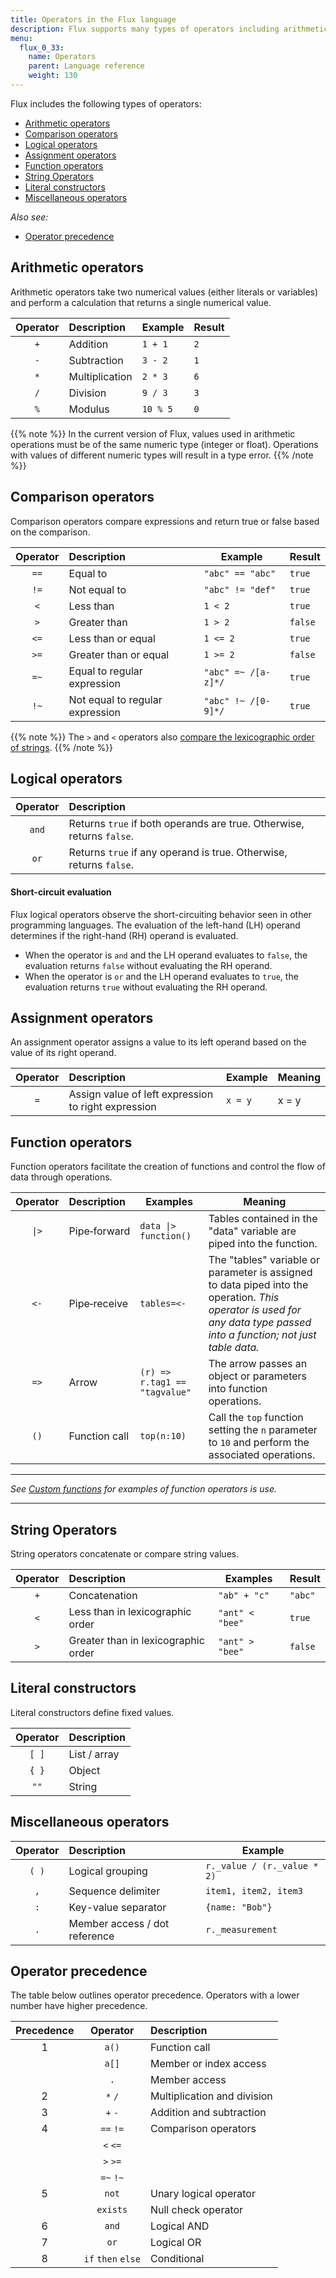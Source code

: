 ```yaml
---
title: Operators in the Flux language
description: Flux supports many types of operators including arithmetic operators, comparison operators, function operators, and others.
menu:
  flux_0_33:
    name: Operators
    parent: Language reference
    weight: 130
---
```


Flux includes the following types of operators:

- [Arithmetic operators](#arithmetic-operators)
- [Comparison operators](#comparison-operators)
- [Logical operators](#logical-operators)
- [Assignment operators](#assignment-operators)
- [Function operators](#function-operators)
- [String Operators](#string-operators)
- [Literal constructors](#literal-constructors)
- [Miscellaneous operators](#miscellaneous-operators)

_Also see:_

- [Operator precedence](#operator-precedence)

## Arithmetic operators
Arithmetic operators take two numerical values (either literals or variables) and
perform a calculation that returns a single numerical value.

| Operator | Description    | Example  | Result |
|:--------:|:-----------    | -------  | ------ |
| `+`      | Addition       | `1 + 1`  | `2`    |
| `-`      | Subtraction    | `3 - 2`  | `1`    |
| `*`      | Multiplication | `2 * 3`  | `6`    |
| `/`      | Division       | `9 / 3`  | `3`    |
| `%`      | Modulus        | `10 % 5` | `0`    |

{{% note %}}
In the current version of Flux, values used in arithmetic operations must
be of the same numeric type (integer or float).
Operations with values of different numeric types will result in a type error.
{{% /note %}}

## Comparison operators
Comparison operators compare expressions and return true or false based on the comparison.

| Operator | Description                     | Example             | Result  |
|:--------:|:-----------                     | -------             | ------  |
| `==`     | Equal to                        | `"abc" == "abc"`    | `true`  |
| `!=`     | Not equal to                    | `"abc" != "def"`    | `true`  |
| `<`      | Less than                       | `1 < 2`             | `true`  |
| `>`      | Greater than                    | `1 > 2`             | `false` |
| `<=`     | Less than or equal              | `1 <= 2`            | `true`  |
| `>=`     | Greater than or equal           | `1 >= 2`            | `false` |
| `=~`     | Equal to regular expression     | `"abc" =~ /[a-z]*/` | `true`  |
| `!~`     | Not equal to regular expression | `"abc" !~ /[0-9]*/` | `true`  |

{{% note %}}
The `>` and `<` operators also [compare the lexicographic order of strings](#string-operators).
{{% /note %}}

## Logical operators
| Operator | Description                                                           |
|:--------:|:-----------                                                           |
| `and`    | Returns `true` if both operands are true. Otherwise, returns `false`. |
| `or`     | Returns `true` if any operand is true. Otherwise, returns `false`.    |

#### Short-circuit evaluation
Flux logical operators observe the short-circuiting behavior seen in other programming languages.
The evaluation of the left-hand (LH) operand  determines if the right-hand (RH) operand is evaluated.

- When the operator is `and` and the LH operand evaluates to `false`, the evaluation
  returns `false` without evaluating the RH operand.
- When the operator is `or` and the LH operand evaluates to `true`, the evaluation
  returns `true` without evaluating the RH operand.

## Assignment operators
An assignment operator assigns a value to its left operand based on the value of its right operand.

| Operator | Description                                         | Example | Meaning |
|:--------:|:-----------                                         | ------- | ------- |
| `=`      | Assign value of left expression to right expression | `x = y` | x = y   |


## Function operators
Function operators facilitate the creation of functions and control the flow of data through operations.

| Operator             | Description        | Examples                             | Meaning                                                                                                                                                                 |
|:--------:            |:-----------        | --------                             | -------                                                                                                                                                                 |
| <code>&#124;></code> | Pipe&#8209;forward | <code>data &#124;> function()</code> | Tables contained in the "data" variable are piped into the function.                                                                                                    |
| `<-`                 | Pipe&#8209;receive | `tables=<-`                          | The "tables" variable or parameter is assigned to data piped into the operation. _This operator is used for any data type passed into a function; not just table data._ |
| `=>`                 | Arrow              | `(r) => r.tag1 == "tagvalue"`        | The arrow passes an object or parameters into function operations.                                                                                                      |
| `()`                 | Function call      | `top(n:10)`                          | Call the `top` function setting the `n` parameter to `10` and perform the associated operations.                                                                        |

---

_See [Custom functions](/v2.0/query-data/guides/custom-functions) for examples of function operators is use._

---

## String Operators
String operators concatenate or compare string values.

| Operator | Description                         | Examples        | Result  |
|:--------:|:-----------                         | --------        | ------  |
| `+`      | Concatenation                       | `"ab" + "c"`    | `"abc"` |
| `<`      | Less than in lexicographic order    | `"ant" < "bee"` | `true`  |
| `>`      | Greater than in lexicographic order | `"ant" > "bee"` | `false` |

## Literal constructors
Literal constructors define fixed values.

| Operator | Description  |
|:--------:| -----------  |
| `[ ]`    | List / array |
| `{ }`    | Object       |
| `""`     | String       |

## Miscellaneous operators
| Operator | Description                   | Example                     |
|:--------:|:-----------                   | -------                     |
| `( )`    | Logical grouping              | `r._value / (r._value * 2)` |
| `,`      | Sequence delimiter            | `item1, item2, item3`       |
| `:`      | Key-value separator           | `{name: "Bob"}`             |
| `.`      | Member access / dot reference | `r._measurement`            |

## Operator precedence
The table below outlines operator precedence.
Operators with a lower number have higher precedence.

| Precedence | Operator           | Description               |
|:----------:|:--------:          |:--------------------------|
| 1          | `a()`              | Function call             |
|            | `a[]`              | Member or index access    |
|            | `.`                | Member access             |
| 2          | `*` `/`            |Multiplication and division|
| 3          | `+` `-`            | Addition and subtraction  |
| 4          |`==` `!=`           | Comparison operators      |
|            | `<` `<=`           |                           |
|            | `>` `>=`           |                           |
|            |`=~` `!~`           |                           |
| 5          | `not`              | Unary logical operator    |
|            | `exists`           | Null check operator       |
| 6          | `and`              | Logical AND               |
| 7          | `or`               | Logical OR                |
| 8          | `if` `then` `else` | Conditional               |

